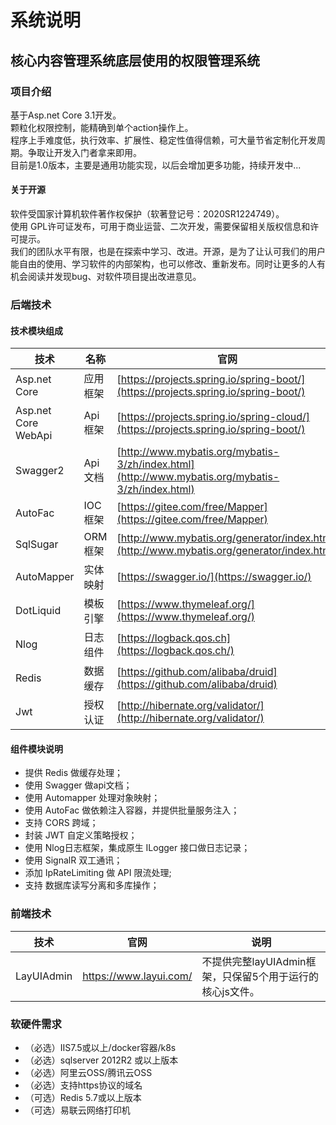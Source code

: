
# 系统说明
## 核心内容管理系统底层使用的权限管理系统
### 项目介绍
基于Asp.net Core 3.1开发。  
颗粒化权限控制，能精确到单个action操作上。  
程序上手难度低，执行效率、扩展性、稳定性值得信赖，可大量节省定制化开发周期。争取让开发入门者拿来即用。  
目前是1.0版本，主要是通用功能实现，以后会增加更多功能，持续开发中...  
#### 关于开源
软件受国家计算机软件著作权保护（软著登记号：2020SR1224749）。  
使用 GPL许可证发布，可用于商业运营、二次开发，需要保留相关版权信息和许可提示。  
我们的团队水平有限，也是在探索中学习、改进。开源，是为了让认可我们的用户能自由的使用、学习软件的内部架构，也可以修改、重新发布。同时让更多的人有机会阅读并发现bug、对软件项目提出改进意见。

### 后端技术
#### 技术模块组成
| 技术 | 名称 |官网 |
| --- | --- |  --- |
| Asp.net Core | 应用框架| [https://projects.spring.io/spring-boot/](https://projects.spring.io/spring-boot/) |
| Asp.net Core WebApi | Api框架| [https://projects.spring.io/spring-cloud/](https://projects.spring.io/spring-boot/) |
| Swagger2 | Api文档| [http://www.mybatis.org/mybatis-3/zh/index.html](http://www.mybatis.org/mybatis-3/zh/index.html) |
| AutoFac | IOC框架| [https://gitee.com/free/Mapper](https://gitee.com/free/Mapper) |
| SqlSugar | ORM框架| [http://www.mybatis.org/generator/index.html](http://www.mybatis.org/generator/index.html) |
| AutoMapper | 实体映射| [https://swagger.io/](https://swagger.io/) |
| DotLiquid | 模板引擎| [https://www.thymeleaf.org/](https://www.thymeleaf.org/) |
| Nlog | 日志组件| [https://logback.qos.ch](https://logback.qos.ch/) |
| Redis | 数据缓存| [https://github.com/alibaba/druid](https://github.com/alibaba/druid) |
| Jwt | 授权认证| [http://hibernate.org/validator/](http://hibernate.org/validator/) |


#### 组件模块说明

- 提供 Redis 做缓存处理；
- 使用 Swagger 做api文档；
- 使用 Automapper 处理对象映射；
- 使用 AutoFac 做依赖注入容器，并提供批量服务注入；
- 支持 CORS 跨域；
- 封装 JWT 自定义策略授权；
- 使用 Nlog日志框架，集成原生 ILogger 接口做日志记录；
- 使用 SignalR 双工通讯；
- 添加 IpRateLimiting 做 API 限流处理;
- 支持 数据库读写分离和多库操作；


### 前端技术
| 技术 | 官网 | 说明 |
| --- | --- |--- |
| LayUIAdmin | https://www.layui.com/ | 不提供完整layUIAdmin框架，只保留5个用于运行的核心js文件。 |


### 软硬件需求

- （必选）IIS7.5或以上/docker容器/k8s
- （必选）sqlserver 2012R2 或以上版本
- （必选）阿里云OSS/腾讯云OSS
- （必选）支持https协议的域名
- （可选）Redis 5.7或以上版本
- （可选）易联云网络打印机




